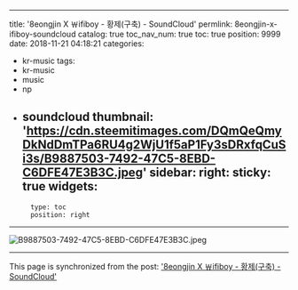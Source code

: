 
---
title: '8eongjin X ￦ifiboy - 황제(구축) - SoundCloud'
permlink: 8eongjin-x-ifiboy-soundcloud
catalog: true
toc_nav_num: true
toc: true
position: 9999
date: 2018-11-21 04:18:21
categories:
- kr-music
tags:
- kr-music
- music
- np
- soundcloud
thumbnail: 'https://cdn.steemitimages.com/DQmQeQmyDkNdDmTPa6RU4g2WjU1f5aP1Fy3sDRxfqCuSi3s/B9887503-7492-47C5-8EBD-C6DFE47E3B3C.jpeg'
sidebar:
    right:
        sticky: true
widgets:
    -
        type: toc
        position: right
---


![B9887503-7492-47C5-8EBD-C6DFE47E3B3C.jpeg](https://cdn.steemitimages.com/DQmQeQmyDkNdDmTPa6RU4g2WjU1f5aP1Fy3sDRxfqCuSi3s/B9887503-7492-47C5-8EBD-C6DFE47E3B3C.jpeg)

- - -

This page is synchronized from the post: ['8eongjin X ￦ifiboy - 황제(구축) - SoundCloud'](https://steemit.com/@kimseun/8eongjin-x-ifiboy-soundcloud)
